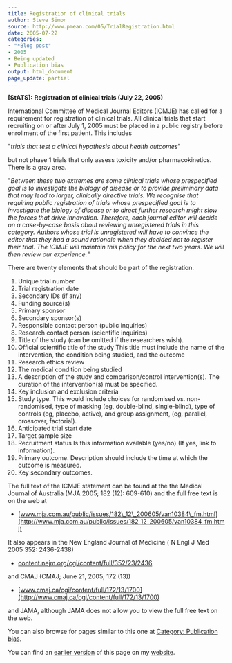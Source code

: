 ```yaml
---
title: Registration of clinical trials
author: Steve Simon
source: http://www.pmean.com/05/TrialRegistration.html
date: 2005-07-22
categories:
- "*Blog post"
- 2005
- Being updated
- Publication bias
output: html_document
page_update: partial
---
```

**[StATS]:** **Registration of clinical trials (July
22, 2005)**

International Committee of Medical Journal Editors (ICMJE) has called
for a requirement for registration of clinical trials. All clinical
trials that start recruiting on or after July 1, 2005 must be placed
in a public registry before enrollment of the first patient. This
includes

"*trials that test a clinical hypothesis about health outcomes*"

but not phase 1 trials that only assess toxicity and/or
pharmacokinetics. There is a gray area.

"*Between these two extremes are some clinical trials whose
prespecified goal is to investigate the biology of disease or to
provide preliminary data that may lead to larger, clinically
directive trials. We recognise that requiring public registration of
trials whose prespecified goal is to investigate the biology of
disease or to direct further research might slow the forces that
drive innovation. Therefore, each journal editor will decide on a
case-by-case basis about reviewing unregistered trials in this
category. Authors whose trial is unregistered will have to convince
the editor that they had a sound rationale when they decided not to
register their trial. The ICMJE will maintain this policy for the
next two years. We will then review our experience.*"

There are twenty elements that should be part of the registration.

1.  Unique trial number
2.  Trial registration date
3.  Secondary IDs (if any)
4.  Funding source(s)
5.  Primary sponsor
6.  Secondary sponsor(s)
7.  Responsible contact person (public inquiries)
8.  Research contact person (scientific inquiries)
9.  Title of the study (can be omitted if the researchers wish).
10. Official scientific title of the study This title must include the
name of the intervention, the condition being studied, and the
outcome
11. Research ethics review
12. The medical condition being studied
13. A description of the study and comparison/control intervention(s).
The duration of the intervention(s) must be specified.
14. Key inclusion and exclusion criteria
15. Study type. This would include choices for randomised vs.
non-randomised, type of masking (eg, double-blind, single-blind),
type of controls (eg, placebo, active), and group assignment, (eg,
parallel, crossover, factorial).
16. Anticipated trial start date
17. Target sample size
18. Recruitment status Is this information available (yes/no) (If yes,
link to information).
19. Primary outcome. Description should include the time at which the
outcome is measured.
20. Key secondary outcomes.

The full text of the ICMJE statement can be found at the the Medical
Journal of Australia (MJA 2005; 182 (12): 609-610) and the full free
text is on the web at

- [www.mja.com.au/public/issues/182\_12\_200605/van10384\_fm.html](http://www.mja.com.au/public/issues/182_12_200605/van10384_fm.html)

It also appears in the New England Journal of Medicine ( N Engl J Med
2005 352: 2436-2438)

- [content.nejm.org/cgi/content/full/352/23/2436](http://content.nejm.org/cgi/content/full/352/23/2436)

and CMAJ (CMAJ; June 21, 2005; 172 (13))

- [www.cmaj.ca/cgi/content/full/172/13/1700](http://www.cmaj.ca/cgi/content/full/172/13/1700)

and JAMA, although JAMA does not allow you to view the full free text
on the web.

 You can also browse
for pages similar to this one at [Category: Publication
bias](../category/PublicationBias.html).

You can find an [earlier version][sim1] of this page on my [website][sim2].

[sim1]: http://www.pmean.com/05/TrialRegistration.html
[sim2]: http://www.pmean.com


